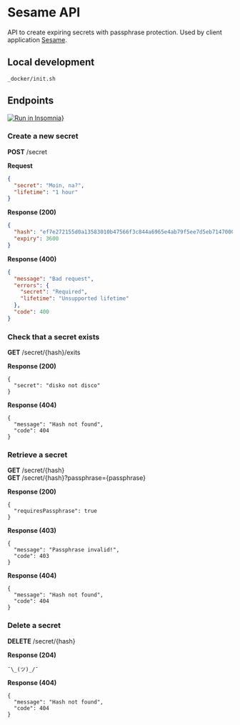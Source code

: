 # Sesame API

API to create expiring secrets with passphrase protection. Used by client application [Sesame](https://github.com/atelierdisko/sesame).

## Local development
```shell script
_docker/init.sh
```

## Endpoints

[![Run in Insomnia}](https://insomnia.rest/images/run.svg)](https://insomnia.rest/run/?label=Sesame&uri=https%3A%2F%2Fraw.githubusercontent.com%2Fatelierdisko%2Fsesame-api%2Fmaster%2Finsomnia.json)
### Create a new secret

**POST** /secret

**Request**
```json
{
  "secret": "Moin, na?",
  "lifetime": "1 hour"
}
```

**Response (200)**
```json
{
  "hash": "ef7e272155d0a13583010b47566f3c844a6965e4ab79f5ee7d5eb7147000caef",
  "expiry": 3600
}
```

**Response (400)**
```json
{
  "message": "Bad request",
  "errors": {
    "secret": "Required",
    "lifetime": "Unsupported lifetime"
  },
  "code": 400
}
```

### Check that a secret exists
**GET** /secret/{hash}/exits

**Response (200)**
```
{
  "secret": "disko not disco"
}
```

**Response (404)**
```
{
  "message": "Hash not found",
  "code": 404
}
```

### Retrieve a secret
**GET** /secret/{hash}\
**GET** /secret/{hash}?passphrase={passphrase}

**Response (200)**
```
{
  "requiresPassphrase": true
}
```


**Response (403)**
```
{
  "message": "Passphrase invalid!",
  "code": 403
}
```


**Response (404)**
```
{
  "message": "Hash not found",
  "code": 404
}
```

### Delete a secret
**DELETE** /secret/{hash}

**Response (204)**
```
¯\_(ツ)_/¯
```

**Response (404)**
```
{
  "message": "Hash not found",
  "code": 404
}
```